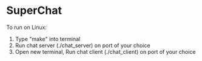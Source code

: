 # SuperChat
To run on Linux:
1. Type "make" into terminal
2. Run chat server (./chat_server) on port of your choice
3. Open new terminal, Run chat client (./chat_client) on port of your choice
